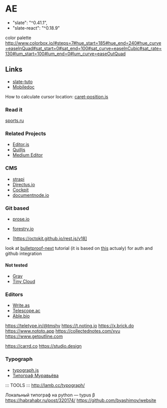 # AE

- "slate": "^0.41.1",
- "slate-react": "^0.18.9"

color palette
http://www.colorbox.io/#steps=7#hue_start=185#hue_end=240#hue_curve=easeInQuad#sat_start=0#sat_end=100#sat_curve=easeInCubic#sat_rate=130#lum_start=100#lum_end=0#lum_curve=easeOutQuad

## Links

- [slate-tuto](https://github.com/KohheePeace/slate-tuto/blob/master/src/slate-editor/renderer/blocks/Paragraph.jsx)
- [Mobiledoc](https://github.com/bustle/mobiledoc-kit/blob/master/MOBILEDOC.md)

How to calculate cursor location: [caret-position.js](https://github.com/oozou/slate-suggestions/blob/master/lib/caret-position.js)

### Read it 

[sports.ru](https://habr.com/ru/post/492228/)

### Related Projects

- [Editor.js](https://editorjs.io)
- [Quilljs](https://quilljs.com)
- [Medium Editor](http://yabwe.github.io/medium-editor/)


### CMS

- [strapi](https://strapi.io)
- [Directus.io](https://directus.io)
- [Cockpit](https://getcockpit.com)
- [documentnode.io](documentnode.io)


### Git based

- [prose.io](https://prose.io)
- [forestry.io](https://forestry.io)

- [https://octokit.github.io/rest.js/v18]

look at [bulletproof-next](https://getstarted.sh/bulletproof-next) tutorial
(it is based on [this](https://github.com/arunoda/bulletproof-next-app) actualy)
for auth and github integration

#### Not tested

- [Grav](https://getgrav.org/downloads)
- [Tiny Cloud](https://www.tiny.cloud)

### Editors

- [Write.as](https://write.as)
- [Telescope.ac](https://telescope.ac)
- [Able.bio](https://able.bio)

https://teletype.in/@tmshv
https://t.noting.io
https://x.brick.do
https://www.nototo.app
https://collectednotes.com/xyu
https://www.getoutline.com

https://carrd.co
https://studio.design

### Typograph

- [typograph.js](https://github.com/typograf/typograf)
- [Типограф Муравьёва](http://mdash.ru)

::: TOOLS :::
http://lamb.cc/typograph/

Локальный типограф на python — typus β
https://habrahabr.ru/post/320174/
https://github.com/byashimov/website
